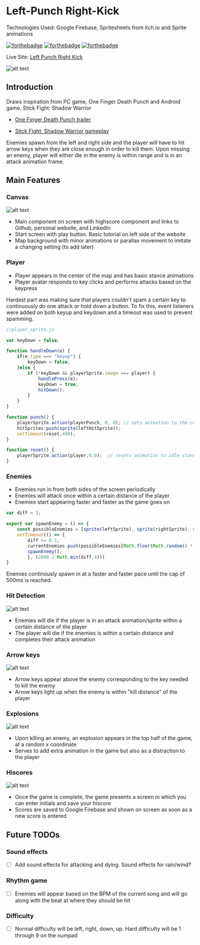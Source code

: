 # Left-Punch Right-Kick 

Technologies Used: Google Firebase, Spritesheets from itch.io and Sprite animations

[![forthebadge](https://forthebadge.com/images/badges/made-with-javascript.svg)](https://forthebadge.com)  [![forthebadge](https://forthebadge.com/images/badges/uses-css.svg)](https://forthebadge.com)  [![forthebadge](https://forthebadge.com/images/badges/uses-html.svg)](https://forthebadge.com)

Live Site: [Left Punch Right Kick](https://saphknight.github.io/left-punch-right-kick/ "Left Punch Right Kick")

![alt text][lprkdemo]

[lprkdemo]: https://github.com/saphknight/left-punch-right-kick/blob/master/src/assets/Game%20Demo.PNG "Game Demo"

## Introduction 
Draws inspiration from PC game, One Finger Death Punch and Android game, Stick Fight: Shadow Warrior 

* [One Finger Death Punch trailer](https://www.youtube.com/watch?v=R1j0VE6d-xE "One Finger Death Punch")

* [Stick Fight: Shadow Warrior gameplay](https://www.youtube.com/watch?v=WkuO8iqzXIA "Stick Fight: Shadow Warrior")

Enemies spawn from the left and right side and the player will have to hit arrow keys when they are close enough in order to kill them. Upon missing an enemy, player will either die in the enemy is within range and is in an attack animation frame. 

## Main Features

### Canvas

![alt text][lprkcanvas]

[lprkcanvas]: https://github.com/saphknight/left-punch-right-kick/blob/master/src/assets/main-screen.PNG "Game Canvas"

* Main component on screen with highscore component and links to Github, personal website, and LinkedIn
* Start screen with play button. Basic tutorial on left side of the website
* Map background with minor animations or parallax movement to imitate a changing setting (to add later) 


### Player

* Player appears in the center of the map and has basic stance animations
* Player avatar responds to key clicks and performs attacks based on the keypress

Hardest part was making sure that players couldn't spam a certain key to continuously do one attack or hold down a button. To fix this, event listeners were added on both keyup and keydown and a timeout was used to prevent spamming. 

```javascript
//player_sprite.js

var keyDown = false; 

function handleDown(e) {
    if(e.type === "keyup") {
        keyDown = false;
    }else {
        if (!keyDown && playerSprite.image === player) {
            handlePress(e);
            keyDown = true;
            hitDown();
        }
    }
}

function punch() {
    playerSprite.action(playerPunch, 0, 0); // sets animation to the corresponding attack animation
    hitSprites.push(sprite(leftHitSprite));
    setTimeout(reset,400);
}

function reset() {
    playerSprite.action(player,0,0);  // resets animation to idle stance animation 
}
```

### Enemies
* Enemies run in from both sides of the screen periodically
* Enemies will attack once within a certain distance of the player
* Enemies start appearing faster and faster as the game goes on

```javascript
var diff = 1;

export var spawnEnemy = () => {
    const possibleEnemies = [sprite(leftSprite), sprite(rightSprite), sprite(upSprite), sprite(downSprite)];
    setTimeout(() => {
        diff += 0.1;
        currentEnemies.push(possibleEnemies[Math.floor(Math.random() * 4)]);
        spawnEnemy();
        }, (2000 / Math.min(diff,4)))
}
```
Enemies continously spawn in at a faster and faster pace until the cap of 500ms is reached. 

### Hit Detection

![alt text][lprkenemy]

[lprkenemy]: https://github.com/saphknight/left-punch-right-kick/blob/master/src/assets/hitdetection.PNG "Hit Detection"

* Enemies will die if the player is in an attack animation/sprite within a certain distance of the player
* The player will die if the enemies is within a certain distance and completes their attack animation

### Arrow keys

![alt text][lprkarrows]

[lprkarrows]: https://github.com/saphknight/left-punch-right-kick/blob/master/src/assets/game-arrows.PNG "Game Arrows"

* Arrow keys appear above the enemy corresponding to the key needed to kill the enemy
* Arrow keys light up when the enemy is within "kill distance" of the player 

### Explosions

![alt text][lprkexplosions]

[lprkexplosions]: https://github.com/saphknight/left-punch-right-kick/blob/master/src/assets/game-explosions.PNG "Game Explosions"

* Upon killing an enemy, an explosion appears in the top half of the game, at a random x coordinate 
* Serves to add extra animation in the game but also as a distraction to the player

### Hiscores

![alt text][lprkhiscore]

[lprkhiscore]: https://github.com/saphknight/left-punch-right-kick/blob/master/src/assets/Gameover.PNG "Hiscores"

* Once the game is complete, the game presents a screen in which you can enter initials and save your hiscore
* Scores are saved to Google Firebase and shown on screen as soon as a new score is entered 

## Future TODOs

### Sound effects
- [ ] Add sound effects for attacking and dying. Sound effects for rain/wind?

### Rhythm game  
- [ ] Enemies will appear based on the BPM of the current song and will go along with the beat at where they should be hit

### Difficulty 
- [ ] Normal difficulty will be left, right, down, up. Hard difficulty will be 1 through 9 on the numpad 

